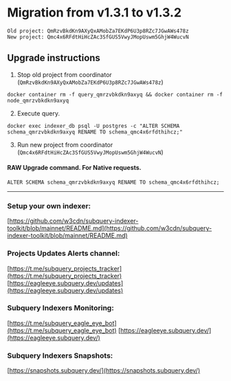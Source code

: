 # Migration from v1.3.1 to v1.3.2
```
Old project: QmRzvBkdKn9AXyQxAMobZa7EKdP6U3p8RZc7JGwAWs478z
New project: Qmc4x6RFdtHiHcZAc3SfGUS5VwyJMopUswm5GhjW4WucvN
```


## Upgrade instructions
 1) Stop old project from coordinator (`QmRzvBkdKn9AXyQxAMobZa7EKdP6U3p8RZc7JGwAWs478z`)

```
docker container rm -f query_qmrzvbkdkn9axyq && docker container rm -f node_qmrzvbkdkn9axyq
```

 2) Execute query.

```
docker exec indexer_db psql -U postgres -c "ALTER SCHEMA schema_qmrzvbkdkn9axyq RENAME TO schema_qmc4x6rfdthihcz;"

```

 3) Run new project from coordinator (`Qmc4x6RFdtHiHcZAc3SfGUS5VwyJMopUswm5GhjW4WucvN`)

#### RAW Upgrade command. For Native requests.
`ALTER SCHEMA schema_qmrzvbkdkn9axyq RENAME TO schema_qmc4x6rfdthihcz;`


___
### Setup your own indexer:

[https://github.com/w3cdn/subquery-indexer-toolkit/blob/mainnet/README.md](https://github.com/w3cdn/subquery-indexer-toolkit/blob/mainnet/README.md)

### Projects Updates Alerts channel:

[https://t.me/subquery_projects_tracker](https://t.me/subquery_projects_tracker) [https://eagleeye.subquery.dev/updates](https://eagleeye.subquery.dev/updates)

### Subquery Indexers Monitoring:

[https://t.me/subquery_eagle_eye_bot](https://t.me/subquery_eagle_eye_bot) [https://eagleeye.subquery.dev/](https://eagleeye.subquery.dev/)


### Subquery Indexers Snapshots:

[https://snapshots.subquery.dev/](https://snapshots.subquery.dev/)
